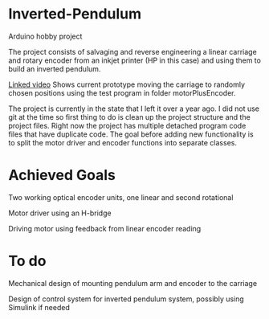 # Inverted-Pendulum
Arduino hobby project


The project consists of salvaging and reverse engineering a linear carriage and rotary encoder from an inkjet printer 
(HP in this case) and using them to build an inverted pendulum. 

[Linked video](https://gfycat.com/gifs/detail/VigilantSilentAnemoneshrimp) Shows current prototype moving the carriage to 
randomly chosen positions
using the test program in folder	motorPlusEncoder.

The project is currently in the state that I left it over a year ago. I did not use git at the time so first thing to do is clean
up the project structure and the project files. Right now the project has multiple detached program code files that have duplicate
code. The goal before adding new functionality is to split the motor driver and encoder functions into separate classes.

# Achieved Goals

Two working optical encoder units, one linear and second rotational

Motor driver using an H-bridge

Driving motor using feedback from linear encoder reading

# To do

Mechanical design of mounting pendulum arm and encoder to the carriage

Design of control system for inverted pendulum system, possibly using Simulink if needed



